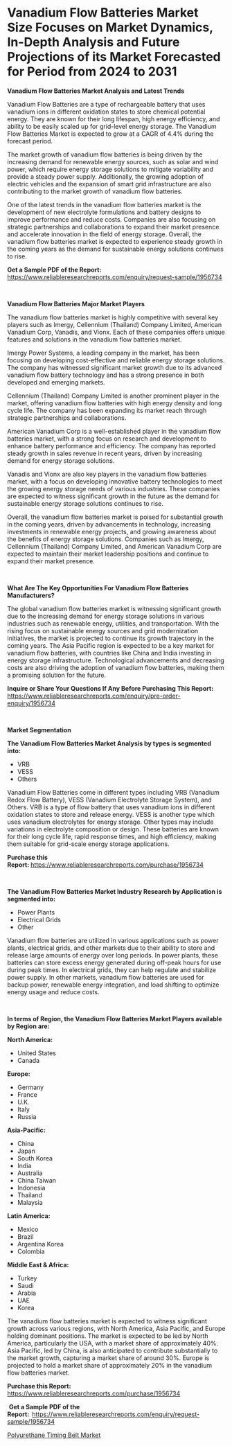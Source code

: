 <p><h1>Vanadium Flow Batteries Market Size Focuses on Market Dynamics, In-Depth Analysis and Future Projections of its Market Forecasted for Period from 2024 to 2031</h1></p><p><strong>Vanadium Flow Batteries Market Analysis and Latest Trends</strong></p>
<p><p>Vanadium Flow Batteries are a type of rechargeable battery that uses vanadium ions in different oxidation states to store chemical potential energy. They are known for their long lifespan, high energy efficiency, and ability to be easily scaled up for grid-level energy storage. The Vanadium Flow Batteries Market is expected to grow at a CAGR of 4.4% during the forecast period.</p><p>The market growth of vanadium flow batteries is being driven by the increasing demand for renewable energy sources, such as solar and wind power, which require energy storage solutions to mitigate variability and provide a steady power supply. Additionally, the growing adoption of electric vehicles and the expansion of smart grid infrastructure are also contributing to the market growth of vanadium flow batteries.</p><p>One of the latest trends in the vanadium flow batteries market is the development of new electrolyte formulations and battery designs to improve performance and reduce costs. Companies are also focusing on strategic partnerships and collaborations to expand their market presence and accelerate innovation in the field of energy storage. Overall, the vanadium flow batteries market is expected to experience steady growth in the coming years as the demand for sustainable energy solutions continues to rise.</p></p>
<p><strong>Get a Sample PDF of the Report:&nbsp;</strong> <a href="https://www.reliableresearchreports.com/enquiry/request-sample/1956734">https://www.reliableresearchreports.com/enquiry/request-sample/1956734</a></p>
<p>&nbsp;</p>
<p><strong>Vanadium Flow Batteries Major Market Players</strong></p>
<p><p>The vanadium flow batteries market is highly competitive with several key players such as Imergy, Cellennium (Thailand) Company Limited, American Vanadium Corp, Vanadis, and Vionx. Each of these companies offers unique features and solutions in the vanadium flow batteries market.</p><p>Imergy Power Systems, a leading company in the market, has been focusing on developing cost-effective and reliable energy storage solutions. The company has witnessed significant market growth due to its advanced vanadium flow battery technology and has a strong presence in both developed and emerging markets.</p><p>Cellennium (Thailand) Company Limited is another prominent player in the market, offering vanadium flow batteries with high energy density and long cycle life. The company has been expanding its market reach through strategic partnerships and collaborations.</p><p>American Vanadium Corp is a well-established player in the vanadium flow batteries market, with a strong focus on research and development to enhance battery performance and efficiency. The company has reported steady growth in sales revenue in recent years, driven by increasing demand for energy storage solutions.</p><p>Vanadis and Vionx are also key players in the vanadium flow batteries market, with a focus on developing innovative battery technologies to meet the growing energy storage needs of various industries. These companies are expected to witness significant growth in the future as the demand for sustainable energy storage solutions continues to rise.</p><p>Overall, the vanadium flow batteries market is poised for substantial growth in the coming years, driven by advancements in technology, increasing investments in renewable energy projects, and growing awareness about the benefits of energy storage solutions. Companies such as Imergy, Cellennium (Thailand) Company Limited, and American Vanadium Corp are expected to maintain their market leadership positions and continue to expand their market presence.</p></p>
<p>&nbsp;</p>
<p><strong>What Are The Key Opportunities For Vanadium Flow Batteries Manufacturers?</strong></p>
<p><p>The global vanadium flow batteries market is witnessing significant growth due to the increasing demand for energy storage solutions in various industries such as renewable energy, utilities, and transportation. With the rising focus on sustainable energy sources and grid modernization initiatives, the market is projected to continue its growth trajectory in the coming years. The Asia Pacific region is expected to be a key market for vanadium flow batteries, with countries like China and India investing in energy storage infrastructure. Technological advancements and decreasing costs are also driving the adoption of vanadium flow batteries, making them a promising solution for the future.</p></p>
<p><strong>Inquire or Share Your Questions If Any Before Purchasing This Report:</strong> <a href="https://www.reliableresearchreports.com/enquiry/pre-order-enquiry/1956734">https://www.reliableresearchreports.com/enquiry/pre-order-enquiry/1956734</a></p>
<p>&nbsp;</p>
<p><strong>Market Segmentation</strong></p>
<p><strong>The Vanadium Flow Batteries Market Analysis by types is segmented into:</strong></p>
<p><ul><li>VRB</li><li>VESS</li><li>Others</li></ul></p>
<p><p>Vanadium Flow Batteries come in different types including VRB (Vanadium Redox Flow Battery), VESS (Vanadium Electrolyte Storage System), and Others. VRB is a type of flow battery that uses vanadium ions in different oxidation states to store and release energy. VESS is another type which uses vanadium electrolytes for energy storage. Other types may include variations in electrolyte composition or design. These batteries are known for their long cycle life, rapid response times, and high efficiency, making them suitable for grid-scale energy storage applications.</p></p>
<p><strong>Purchase this Report:&nbsp;</strong><a href="https://www.reliableresearchreports.com/purchase/1956734">https://www.reliableresearchreports.com/purchase/1956734</a></p>
<p>&nbsp;</p>
<p><strong>The Vanadium Flow Batteries Market Industry Research by Application is segmented into:</strong></p>
<p><ul><li>Power Plants</li><li>Electrical Grids</li><li>Other</li></ul></p>
<p><p>Vanadium flow batteries are utilized in various applications such as power plants, electrical grids, and other markets due to their ability to store and release large amounts of energy over long periods. In power plants, these batteries can store excess energy generated during off-peak hours for use during peak times. In electrical grids, they can help regulate and stabilize power supply. In other markets, vanadium flow batteries are used for backup power, renewable energy integration, and load shifting to optimize energy usage and reduce costs.</p></p>
<p>&nbsp;</p>
<p><strong>In terms of Region, the Vanadium Flow Batteries Market Players available by Region are:</strong></p>
<p>
    <p> <strong> North America: </strong>
        <ul>
            <li>United States</li>
            <li>Canada</li>
        </ul>
        </p> 
    <p> <strong> Europe: </strong>
        <ul>
            <li>Germany</li>
            <li>France</li>
            <li>U.K.</li>
            <li>Italy</li>
            <li>Russia</li>
        </ul>
        </p> 
    <p> <strong> Asia-Pacific: </strong>
        <ul>
            <li>China</li>
            <li>Japan</li>
            <li>South Korea</li>
            <li>India</li>
            <li>Australia</li>
            <li>China Taiwan</li>
            <li>Indonesia</li>
            <li>Thailand</li>
            <li>Malaysia</li>
        </ul>
        </p> 
    <p> <strong> Latin America: </strong>
        <ul>
            <li>Mexico</li>
            <li>Brazil</li>
            <li>Argentina Korea</li>
            <li>Colombia</li>
        </ul>
        </p> 
    <p> <strong> Middle East & Africa: </strong>
        <ul>
            <li>Turkey</li>
            <li>Saudi</li>
            <li>Arabia</li>
            <li>UAE</li>
            <li>Korea</li>
        </ul>
    </p>
    </p>
<p><p>The vanadium flow batteries market is expected to witness significant growth across various regions, with North America, Asia Pacific, and Europe holding dominant positions. The market is expected to be led by North America, particularly the USA, with a market share of approximately 40%. Asia Pacific, led by China, is also anticipated to contribute substantially to the market growth, capturing a market share of around 30%. Europe is projected to hold a market share of approximately 20% in the vanadium flow batteries market.</p></p>
<p><strong>Purchase this Report: </strong><a href="https://www.reliableresearchreports.com/purchase/1956734">https://www.reliableresearchreports.com/purchase/1956734</a></p>
<p>&nbsp;<strong>Get a Sample PDF of the Report:&nbsp;&nbsp;</strong><a href="https://www.reliableresearchreports.com/enquiry/request-sample/1956734">https://www.reliableresearchreports.com/enquiry/request-sample/1956734</a></p>
<p><strong></strong></p>
<p><p><a href="https://fuschia-pecorino-a6d.notion.site/Polyurethane-Timing-Belt-Market-Provides-Detailed-Segmentation-of-this-Market-based-on-Type-Applica-12b0512410dc40189e49ed32ca572c98">Polyurethane Timing Belt Market</a></p></p>